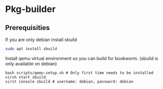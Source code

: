# Pkg-builder

## Prerequisities


If you are only debian install sbuild
```bash
sudo apt install sbuild
```

Install qemu virtual environment so you can build for bookworm. (sbuild is only available on debian)

```
bash scripts/qemu-setup.sh # Only first time needs to be installed
virsh start sbuild
virst console sbuild # username: debian, password: debian 
```